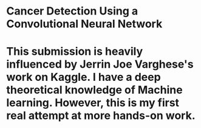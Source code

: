 # Cancer Detection Using a Convolutional Neural Network
# This submission is heavily influenced by Jerrin Joe Varghese's work on Kaggle. I have a deep theoretical knowledge of Machine learning. However, this is my first real attempt at more hands-on work.
